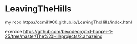 # LeavingTheHills

my repo https://cemil1000.github.io/LeavingTheHills/index.html

exercice https://github.com/becodeorg/bxl-hopper-1-25/tree/master/The%20Hill/projects/2.amazeing